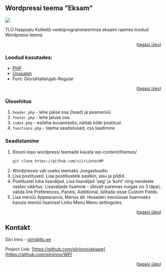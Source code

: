 <!-- Wordpressi teema "eksam"-->
## Wordpressi teema "Eksam"
<p id="top"></p>

![](screenshot.png)

TLÜ Haapsalu Kolledži veebiprogrammeerimse eksami raames loodud Wordpressi teema

<p align="right">(<a href="#top">tagasi üles</a>)</p>


### Loodud kasutades:

* [PHP](https://php.net/)
* [Unspalsh](https://unsplash.org/)
* Font: GloriaHallelujah-Regular



<p align="right">(<a href="#top">tagasi üles</a>)</p>

### Ülesehitus

1. `header.php` - lehe päise osa (head) ja peamenüü
2. `footer.php` - lehe jaluse osa
3. `index.php` - esilehe kuvamiseks, näitab kõiki postitusi
4. `functions.php` - teema seadistused, css laadimine

### Seadistamine

1. Klooni repo wordpressi teemade kausta wp-content/themes/
   ```sh
   git clone https://github.com/siiriinno/WP
   ```
2. Wordpressis vali uueks teemaks Joogastuudio
3. Lisa postitused. Lisa postitiustele pealkiri, sisu ja pildid.
4. Postitustel luba lisaväljad. Lisa lisaväljad 'aeg' ja 'koht' ning nendeele vastav väärtus.
   Lisaväljade lisamine - ülevalt paremas nurgas on 3 täppi, valida link Preferences, Panels, Additional, lülitada sisse Custom Fields.
5. Lisa menüü Appearance, Menus alt. Heaaderi menüüsse lisamiseks kasuta menüü lisamisel Links Menu Menu settingutes.


<p align="right">(<a href="#top">tagasi üles</a>)</p>



<!-- CONTACT -->
## Kontakt

Siiri Inno - [siirii@tlu.ee](siirii@tlu.ee)

Project Link: [https://github.com/siiriinno/eksam](https://github.com/siiriinno/WP)

<p align="right">(<a href="#top">tagasi üles</a>)</p>